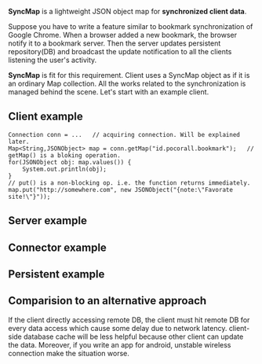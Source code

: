 **SyncMap** is a lightweight JSON object map for **synchronized client data**.

Suppose you have to write a feature similar to bookmark synchronization of Google Chrome. When a browser added a new bookmark, the browser notify it to a bookmark server. Then the server updates persistent repository(DB) and broadcast the update notification to all the clients listening the user's activity.

**SyncMap** is fit for this requirement. Client uses a SyncMap object as if it is an ordinary Map collection. All the works related to the synchronization is managed behind the scene. Let's start with an example client.

## Client example

    Connection conn = ...	// acquiring connection. Will be explained later.
    Map<String,JSONObject> map = conn.getMap("id.pocorall.bookmark");	// getMap() is a bloking operation.
    for(JSONObject obj: map.values()) {
    	System.out.println(obj);
    }
    // put() is a non-blocking op. i.e. the function returns immediately.
    map.put("http://somewhere.com", new JSONObject("{note:\"Favorate site!\"}")); 

## Server example

## Connector example

## Persistent example

## Comparision to an alternative approach

If the client directly accessing remote DB, the client must hit remote DB for every data access which cause some delay due to network latency. client-side database cache will be less helpful because other client can update the data. Moreover, if you write an app for android, unstable wireless connection make the situation worse.


